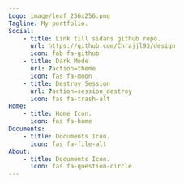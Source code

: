```yaml
---
Logo: image/leaf_256x256.png
Tagline: My portfolio.
Social:
    - title: Link till sidans github repo.
      url: https://github.com/Chrajjl93/design
      icon: fab fa-github
    - title: Dark Mode
      url: ?action=theme
      icon: fas fa-moon
    - title: Destroy Session
      url: ?action=session_destroy
      icon: fas fa-trash-alt
Home:
    - title: Home Icon.
      icon: fas fa-home
Documents:
    - title: Documents Icon.
      icon: fas fa-file-alt
About:
    - title: Documents Icon.
      icon: fas fa-question-circle
---
```

